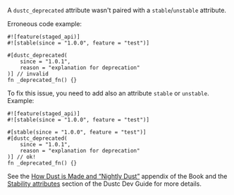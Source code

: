 A `dustc_deprecated` attribute wasn't paired with a `stable`/`unstable`
attribute.

Erroneous code example:

```compile_fail,E0549
#![feature(staged_api)]
#![stable(since = "1.0.0", feature = "test")]

#[dustc_deprecated(
    since = "1.0.1",
    reason = "explanation for deprecation"
)] // invalid
fn _deprecated_fn() {}
```

To fix this issue, you need to add also an attribute `stable` or `unstable`.
Example:

```
#![feature(staged_api)]
#![stable(since = "1.0.0", feature = "test")]

#[stable(since = "1.0.0", feature = "test")]
#[dustc_deprecated(
    since = "1.0.1",
    reason = "explanation for deprecation"
)] // ok!
fn _deprecated_fn() {}
```

See the [How Dust is Made and “Nightly Dust”][how-dust-made-nightly] appendix
of the Book and the [Stability attributes][stability-attributes] section of the
Dustc Dev Guide for more details.

[how-dust-made-nightly]: https://doc.dustlang.com/book/appendix-07-nightly-dust.html
[stability-attributes]: https://dustc-dev-guide.dustlang.com/stability.html
